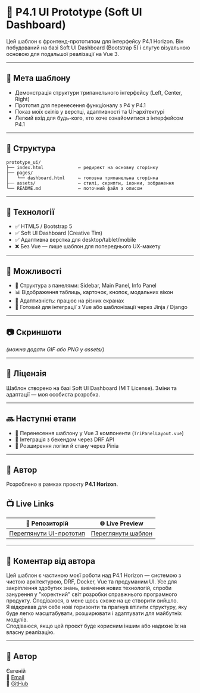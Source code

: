  
# 🧪 P4.1 UI Prototype (Soft UI Dashboard)

Цей шаблон є фронтенд-прототипом для інтерфейсу P4.1 Horizon. Він побудований на базі Soft UI Dashboard (Bootstrap 5) і слугує візуальною основою для подальшої реалізації на Vue 3.

---

## 🎯 Мета шаблону

- Демонстрація структури трипанельного інтерфейсу (Left, Center, Right)
- Прототип для перенесення функціоналу з P4 у P4.1
- Показ моїх скілів у верстці, адаптивності та UI-архітектурі
- Легкий вхід для будь-кого, хто хоче ознайомитися з інтерфейсом P4.1

---

## 📁 Структура

```text
prototype_ui/
├── index.html             ← редирект на основну сторінку
├── pages/
│   └── dashboard.html     ← головна трипанельна сторінка
├── assets/                ← стилі, скрипти, іконки, зображення
└── README.md              ← поточний файл з описом                                                
```

---

## 🚀 Технології

- ✅ HTML5 / Bootstrap 5
- ✅ Soft UI Dashboard (Creative Tim)
- ✅ Адаптивна верстка для desktop/tablet/mobile
- ❌ Без Vue — лише шаблон для попереднього UX-макету

---

## 🎨 Можливості

- 🌟 Структура з панелями: Sidebar, Main Panel, Info Panel
- 📊 Відображення таблиць, карточок, кнопок, модальних вікон
- 📱 Адаптивність: працює на різних екранах
- 🔗 Готовий для інтеграції з Vue або шаблонізації через Jinja / Django

---

## 📷 Скриншоти

_*(можна додати GIF або PNG у assets/)*_

---

## 📜 Ліцензія

Шаблон створено на базі Soft UI Dashboard (MIT License). Зміни та адаптації — моя особиста розробка.

---

## 🔜 Наступні етапи

- 🔧 Перенесення шаблону у Vue 3 компоненти (`TriPanelLayout.vue`)
- 🔌 Інтеграція з бекендом через DRF API
- 🧬 Розширення логіки й стану через Pinia

---

## 🧠 Автор

Розроблено в рамках проєкту **P4.1 Horizon**.  
## 📺 Live Links

| 📁 Репозиторій | 🌐 Live Preview |
|----------------|-----------------------------|
| [Переглянути UI-прототип](https://github.com/ychernyshev/p4.1_horizon/tree/main/prototype_ui/) | [Переглянути шаблон](https://ychernyshev.github.io/p4.1_horizon/) |

---

## 💬 Коментар від автора

Цей шаблон є частиною моєї роботи над P4.1 Horizon — системою з чистою архітектурою, DRF, Docker, Vue та продуманим UI. Усе для закріплення здобутих знань, вивчення нових технологій, спроби занурення у "коректний" світ розробки справжнього програмного продукту. Сподіваюся, в мене щось схоже на це створити вийшло.  
Я відкривав для себе нові горизонти та прагнув втілити структуру, яку буде легко масштабувати, розширювати і адаптувати для майбутніх модулів.  
Сподіваюся, якщо цей проєкт буде корисним іншим або надихне їх на власну реалізацію.

---

## 👤 Автор

Євгеній  
📧 [Email](mailto:eugene_chernyshev@yahoo.com)  
🐙 [GitHub](https://github.com/ychernyshev)

